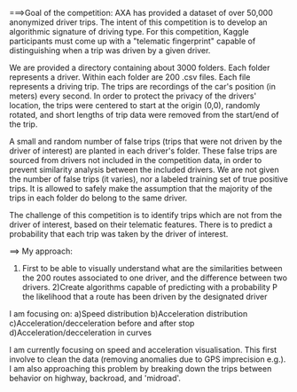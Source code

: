 ===>Goal of the competition:
AXA has provided a dataset of over 50,000 anonymized driver trips. The intent of this competition is to develop an algorithmic signature of driving type. For this competition, Kaggle participants must come up with a "telematic fingerprint" capable of distinguishing when a trip was driven by a given driver. 

We are provided a directory containing about 3000 folders. Each folder represents a driver. Within each folder are 200 .csv files. Each file represents a driving trip. The trips are recordings of the car's position (in meters) every second.
In order to protect the privacy of the drivers' location, the trips were centered to start at the origin (0,0), randomly rotated, and short lengths of trip data were removed from the start/end of the trip.

A small and random number of false trips (trips that were not driven by the driver of interest) are planted in each driver's folder. These false trips are sourced from drivers not included in the competition data, in order to prevent similarity analysis between the included drivers. We are not given the number of false trips (it varies), nor a labeled training set of true positive trips. It is allowed to safely make the assumption that the majority of the trips in each folder do belong to the same driver.

The challenge of this competition is to identify trips which are not from the driver of interest, based on their telematic features. There is to predict a probability that each trip was taken by the driver of interest.

==> My approach: 
1) First to be able to visually understand what are the similarities between the 200 routes associated to one driver, and the difference between two drivers.
2)Create algorithms capable of predicting with a probability P the likelihood that a route has been driven by the designated driver

I am focusing on:
a)Speed distribution
b)Acceleration distribution
c)Acceleration/decceleration before and after stop
d)Acceleration/decceleration in curves

I am currently focusing on speed and acceleration visualisation. This first involve to clean the data (removing anomalies due to GPS imprecision e.g.). I am also approaching this problem by breaking down the trips between behavior on highway, backroad, and 'midroad'.
